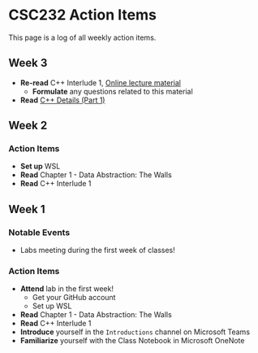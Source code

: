 # CSC232 Action Items

This page is a log of all weekly action items.

## Week 3

- **Re-read** C++ Interlude 1, [Online lecture material](week02/README.md)
  - **Formulate** any questions related to this material
- **Read** [C++ Details (Part 1)](week03/cpp-details1.md)

## Week 2

### Action Items

- **Set up** WSL
- **Read** Chapter 1 - Data Abstraction: The Walls
- **Read** C++ Interlude 1

## Week 1

### Notable Events

- Labs meeting during the first week of classes!

### Action Items

- **Attend** lab in the first week!
  - Get your GitHub account
  - Set up WSL
- **Read** Chapter 1 - Data Abstraction: The Walls
- **Read** C++ Interlude 1
- **Introduce** yourself in the `Introductions` channel on Microsoft Teams
- **Familiarize** yourself with the Class Notebook in Microsoft OneNote
